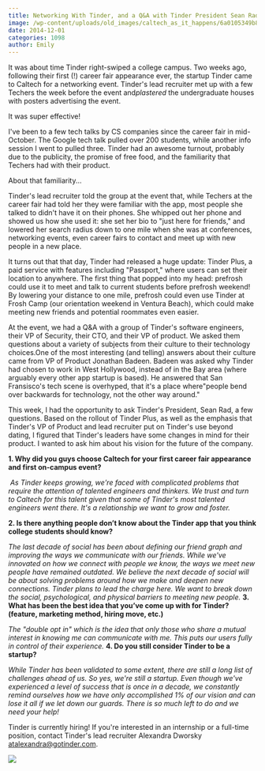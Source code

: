 ```yaml
---
title: Networking With Tinder, and a Q&A with Tinder President Sean Rad FINAL
image: /wp-content/uploads/old_images/caltech_as_it_happens/6a0105349b8251970b01bb07a93f6a970d.jpg
date: 2014-12-01
categories: 1098
author: Emily
---
```


It was about time Tinder right-swiped a college campus. Two weeks ago, following their first (!) career fair appearance ever, the startup Tinder came to Caltech for a networking event. Tinder's lead recruiter met up with a few Techers the week before the event and*plastered* the undergraduate houses with posters advertising the event.

It was super effective!

I've been to a few tech talks by CS companies since the career fair in mid-October. The Google tech talk pulled over 200 students, while another info session I went to pulled three. Tinder had an awesome turnout, probably due to the publicity, the promise of free food, and the familiarity that Techers had with their product.

About that familiarity...

Tinder's lead recruiter told the group at the event that, while Techers at the career fair had told her they were familiar with the app, most people she talked to didn't have it on their phones. She whipped out her phone and showed us how she used it: she set her bio to "just here for friends," and lowered her search radius down to one mile when she was at conferences, networking events, even career fairs to contact and meet up with new people in a new place.

It turns out that that day, Tinder had released a huge update: Tinder Plus, a paid service with features including "Passport," where users can set their location to anywhere. The first thing that popped into my head: prefrosh could use it to meet and talk to current students before prefrosh weekend! By lowering your distance to one mile, prefrosh could even use Tinder at Frosh Camp (our orientation weekend in Ventura Beach), which could make meeting new friends and potential roommates even easier.

At the event, we had a Q&amp;A with a group of Tinder's software engineers, their VP of Security, their CTO, and their VP of product. We asked them questions about a variety of subjects from their culture to their technology choices.One of the most interesting (and telling) answers about their culture came from VP of Product Jonathan Badeen. Badeen was asked why Tinder had chosen to work in West Hollywood, instead of in the Bay area (where arguably every other app startup is based). He answered that San Fransisco's tech scene is overhyped, that it's a place where"people bend over backwards for technology, not the other way around."

This week, I had the opportunity to ask Tinder's President, Sean Rad, a few questions. Based on the rollout of Tinder Plus, as well as the emphasis that Tinder's VP of Product and lead recruiter put on Tinder's use beyond dating, I figured that Tinder's leaders have some changes in mind for their product. I wanted to ask him about his vision for the future of the company.

**1. Why did you guys choose Caltech for your first career fair appearance and first on-campus event?**



*​*
*As Tinder keeps growing, we're faced with complicated problems that require the attention of talented engineers and thinkers. We trust and turn to Caltech for this talent given that some of Tinder's most talented engineers went there. It's a relationship we want to grow and foster.*

**2. Is there anything people don’t know about the Tinder app that you think college students should know?**



*The last decade of social has been about defining our friend graph and improving the ways we communicate with our friends. While we've innovated on how we connect with people we know, the ways we meet new people have remained outdated. We believe the next decade of social will be about solving problems around how we make and deepen new connections. Tinder plans to lead the charge here. We want to break down the social, psychological, and physical barriers to meeting new people.*
**3. What has been the best idea that you’ve come up with for Tinder? (feature, marketing method, hiring move, etc.)**



*​The "double opt in" which is the idea that only those who share a mutual interest in knowing me can communicate with me. This puts our users fully in control of their experience.*
**4. Do you still consider Tinder to be a startup?**




*While Tinder has been validated to some extent, there are still a long list of challenges ahead of us. So yes, we're still a startup. Even though we've experienced a level of success that is once in a decade, we constantly remind ourselves how we have only accomplished 1% of our vision and can lose it all if we let down our guards. There is so much left to do and we need your help!*

Tinder is currently hiring! If you're interested in an internship or a full-time position, contact Tinder's lead recruiter Alexandra Dworsky atalexandra@gotinder.com.


![](/old_images/caltech_as_it_happens/6a0105349b8251970b01bb07ad98fa970d.jpg)

